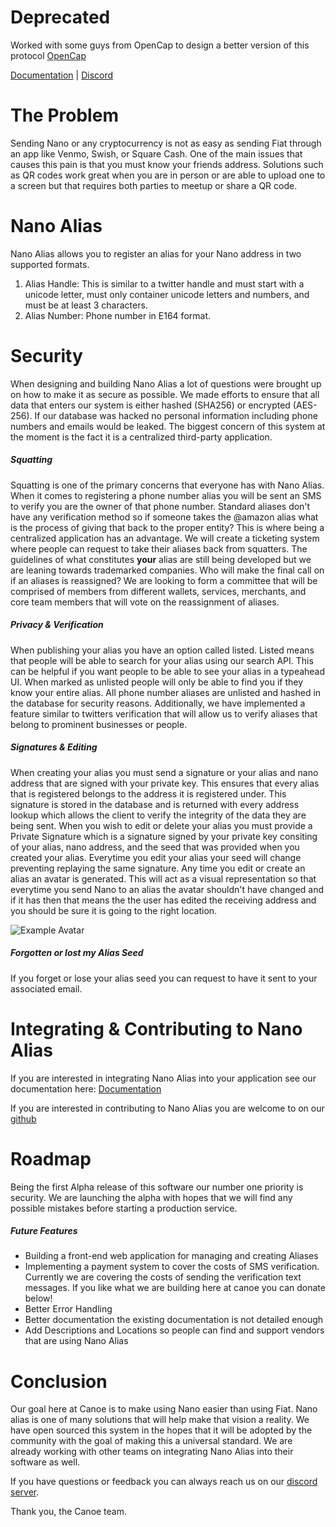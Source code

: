 # Deprecated
Worked with some guys from OpenCap to design a better version of this protocol [OpenCap](https://github.com/opencap)


[Documentation](https://documenter.getpostman.com/view/2206404/nano-alias/RVfsFYHj) | [Discord](https://discord.gg/ecVcJM3)

# The Problem
Sending Nano or any cryptocurrency is not as easy as sending Fiat through an app like Venmo, Swish, or Square Cash. One of the main issues that causes this pain is that you must know your friends address. Solutions such as QR codes work great when you are in person or are able to upload one to a screen but that requires both parties to meetup or share a QR code.

# Nano Alias
Nano Alias allows you to register an alias for your Nano address in two supported formats.

1. Alias Handle: This is similar to a twitter handle and must start with a unicode letter, must only container unicode letters and numbers, and must be at least 3 characters.
2. Alias Number: Phone number in E164 format.

# Security
When designing and building Nano Alias a lot of questions were brought up on how to make it as secure as possible. We made efforts to ensure that all data that enters our system is either hashed (SHA256) or encrypted (AES-256). If our database was hacked no personal information including phone numbers and emails would be leaked. The biggest concern of this system at the moment is the fact it is a centralized third-party application.

##### Squatting
Squatting is one of the primary concerns that everyone has with Nano Alias. When it comes to registering a phone number alias you will be sent an SMS to verify you are the owner of that phone number. Standard aliases don't have any verification method so if someone takes the @amazon alias what is the process of giving that back to the proper entity? This is where being a centralized application has an advantage. We will create a ticketing system where people can request to take their aliases back from squatters. The guidelines of what constitutes **your** alias are still being developed but we are leaning towards trademarked companies. Who will make the final call on if an aliases is reassigned? We are looking to form a committee that will be comprised of members from different wallets, services, merchants, and core team members that will vote on the reassignment of aliases.

##### Privacy & Verification
When publishing your alias you have an option called listed. Listed means that people will be able to search for your alias using our search API. This can be helpful if you want people to be able to see your alias in a typeahead UI. When marked as unlisted people will only be able to find you if they know your entire alias. All phone number aliases are unlisted and hashed in the database for security reasons. Additionally, we have implemented a feature similar to twitters verification that will allow us to verify aliases that belong to prominent businesses or people.

##### Signatures & Editing
When creating your alias you must send a signature or your alias and nano address that are signed with your private key. This ensures that every alias that is registered belongs to the address it is registered under. This signature is stored in the database and is returned with every address lookup which allows the client to verify the integrity of the data they are being sent. When you wish to edit or delete your alias you must provide a Private Signature which is a signature signed by your private key consiting of your alias, nano address, and the seed that was provided when you created your alias. Everytime you edit your alias your seed will change preventing replaying the same signature. Any time you edit or create an alias an avatar is generated. This will act as a visual representation so that everytime you send Nano to an alias the avatar shouldn't have changed and if it has then that means the the user has edited the receiving address and you should be sure it is going to the right location.

![Example Avatar](https://i.imgur.com/QCaKh4f.png
 "Example Avatar")
 
 ##### Forgotten or lost my Alias Seed
 If you forget or lose your alias seed you can request to have it sent to your associated email.

# Integrating & Contributing to Nano Alias
If you are interested in integrating Nano Alias into your application see our documentation here: [Documentation](https://documenter.getpostman.com/view/2206404/nano-alias/RVfsFYHj)

If you are interested in contributing to Nano Alias you are welcome to on our [github](https://github.com/Stormtv/nano-alias)

# Roadmap
Being the first Alpha release of this software our number one priority is security. We are launching the alpha with hopes that we will find any possible mistakes before starting a production service.

##### Future Features
* Building a front-end web application for managing and creating Aliases
* Implementing a payment system to cover the costs of SMS verification. Currently we are covering the costs of sending the verification text messages. If you like what we are building here at canoe you can donate below!
* Better Error Handling
* Better documentation the existing documentation is not detailed enough
* Add Descriptions and Locations so people can find and support vendors that are using Nano Alias

# Conclusion
Our goal here at Canoe is to make using Nano easier than using Fiat. Nano alias is one of many solutions that will help make that vision a reality. We have open sourced this system in the hopes that it will be adopted by the community with the goal of making this a universal standard. We are already working with other teams on integrating Nano Alias into their software as well.

If you have questions or feedback you can always reach us on our [discord server](https://discord.gg/ecVcJM3).

Thank you, the Canoe team.

